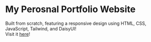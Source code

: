 # My Perosnal Portfolio Website
Built from scratch, featuring a responsive design using HTML, CSS, JavaScript, Tailwind, and DaisyUI!  
Visit it [here]([https:parker-martel.github.io](https://parker-martel.github.io/))!
